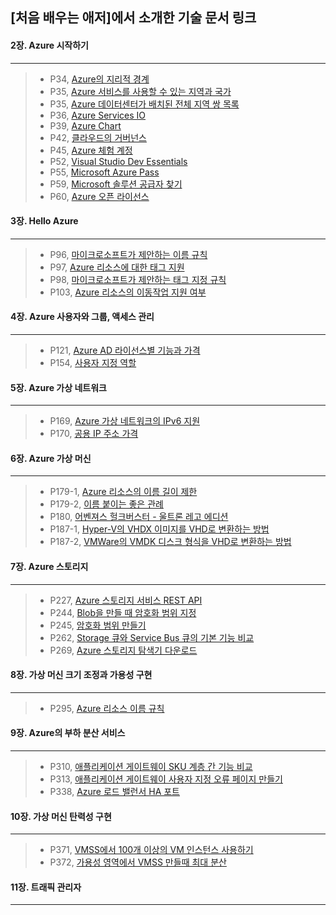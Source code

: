 ## [처음 배우는 애저]에서 소개한 기술 문서 링크
#### 2장. Azure 시작하기
-----------
> + P34, [Azure의 지리적 경계](https://azure.microsoft.com/ko-kr/global-infrastructure/geographies/)
> + P35, [Azure 서비스를 사용할 수 있는 지역과 국가](https://azure.microsoft.com/ko-kr/global-infrastructure/geographies/#geographies)
> + P35, [Azure 데이터센터가 배치된 전체 지역 쌍 목록](https://docs.microsoft.com/ko-kr/azure/best-practices-availability-paired-regions#azure-regional-pairs)
> + P36, [Azure Services IO](https://azureservices.io/)
> + P39, [Azure Chart](https://azurecharts.com/heatmap)
> + P42, [클라우드의 거버넌스](https://docs.microsoft.com/ko-kr/azure/cloud-adoption-framework/govern/governance-disciplines)
> + P45, [Azure 체험 계정](https://azure.microsoft.com/ko-kr/free/)
> + P52, [Visual Studio Dev Essentials](https://visualstudio.microsoft.com/ko/dev-essentials/)
> + P55, [Microsoft Azure Pass](https://www.microsoftazurepass.com/)
> + P59, [Microsoft 솔루션 공급자 찾기](https://www.microsoft.com/ko-kr/solution-providers/home)
> + P60, [Azure 오픈 라이선스](https://azure.microsoft.com/ko-kr/offers/ms-azr-0111p/)

#### 3장. Hello Azure
-----------
> + P96, [마이크로소프트가 제안하는 이름 규칙](https://docs.microsoft.com/ko-kr/azure/cloud-adoption-framework/ready/azure-best-practices/naming-and-tagging)
> + P97, [Azure 리소스에 대한 태그 지원](https://docs.microsoft.com/ko-kr/azure/azure-resource-manager/management/tag-support)
> + P98, [마이크로소프트가 제안하는 태그 지정 규칙](https://docs.microsoft.com/ko-kr/azure/cloud-adoption-framework/ready/azure-best-practices/resource-tagging)
> + P103, [Azure 리소스의 이동작업 지원 여부](https://docs.microsoft.com/ko-kr/azure/cloud-adoption-framework/ready/azure-best-practices/resource-tagging)

#### 4장. Azure 사용자와 그룹, 액세스 관리
-----------
> + P121, [Azure AD 라이선스별 기능과 가격](https://azure.microsoft.com/ko-kr/pricing/details/active-directory/)
> + P154, [사용자 지정 역할](https://docs.microsoft.com/ko-kr/azure/role-based-access-control/custom-roles-portal)

#### 5장. Azure 가상 네트워크
-----------
> + P169, [Azure 가상 네트워크의 IPv6 지원](https://docs.microsoft.com/ko-kr/azure/virtual-network/ipv6-overview)
> + P170, [공용 IP 주소 가격](https://azure.microsoft.com/ko-kr/pricing/details/ip-addresses/)

#### 6장. Azure 가상 머신
-----------
> + P179-1, [Azure 리소스의 이름 길이 제한](https://docs.microsoft.com/ko-kr/azure/azure-resource-manager/management/resource-name-rules)
> + P179-2, [이름 붙이는 좋은 관례](https://docs.microsoft.com/ko-kr/azure/cloud-adoption-framework/ready/azure-best-practices/resource-naming)
> + P180, [어벤져스 헐크버스터 - 울트론 레고 에디션](https://www.lego.com/ko-kr/product/the-hulkbuster-ultron-edition-76105)
> + P187-1, [Hyper-V의 VHDX 이미지를 VHD로 변환하는 방법](https://docs.microsoft.com/ko-kr/azure/virtual-machines/windows/prepare-for-upload-vhd-image)
> + P187-2, [VMWare의 VMDK 디스크 형식을 VHD로 변환하는 방법](https://docs.microsoft.com/ko-kr/archive/blogs/timomta/how-to-convert-a-vmware-vmdk-to-hyper-v-vhd)

#### 7장. Azure 스토리지
----------
> + P227, [Azure 스토리지 서비스 REST API](https://docs.microsoft.com/ko-kr/rest/api/storageservices/)
> + P244, [Blob을 만들 때 암호화 범위 지정](https://docs.microsoft.com/ko-kr/azure/storage/common/storage-service-encryption#encryption-scopes-for-blob-storage-preview)
> + P245, [암호화 범위 만들기](https://docs.microsoft.com/ko-kr/azure/storage/blobs/encryption-scope-manage?tabs=portal)
> + P262, [Storage 큐와 Service Bus 큐의 기본 기능 비교](https://docs.microsoft.com/ko-kr/azure/service-bus-messaging/service-bus-azure-and-service-bus-queues-compared-contrasted#foundational-capabilities)
> + P269, [Azure 스토리지 탐색기 다운로드](https://azure.microsoft.com/ko-kr/features/storage-explorer/)

#### 8장. 가상 머신 크기 조정과 가용성 구현
----------
> + P295, [Azure 리소스 이름 규칙](https://docs.microsoft.com/ko-kr/azure/azure-resource-manager/management/resource-name-rules?WT.mc_id=AZ-MVP-4039686)

#### 9장. Azure의 부하 분산 서비스
----------
> + P310, [애플리케이션 게이트웨이 SKU 계층 간 기능 비교](https://docs.microsoft.com/ko-kr/azure/application-gateway/application-gateway-autoscaling-zone-redundant?WT.mc_id=AZ-MVP-4039686#feature-comparison-between-v1-sku-and-v2-sku?WT.mc_id=AZ-MVP-4039686)
> + P313, [애플리케이션 게이트웨이 사용자 지정 오류 페이지 만들기](https://docs.microsoft.com/ko-kr/azure/application-gateway/custom-error?WT.mc_id=AZ-MVP-4039686)
> + P338, [Azure 로드 밸런서 HA 포트](https://docs.microsoft.com/ko-kr/azure/load-balancer/load-balancer-ha-ports-overview?WT.mc_id=AZ-MVP-4039686)

#### 10장. 가상 머신 탄력성 구현
----------
> + P371, [VMSS에서 100개 이상의 VM 인스턴스 사용하기](https://docs.microsoft.com/ko-kr/azure/virtual-machine-scale-sets/virtual-machine-scale-sets-placement-groups?WT.mc_id=AZ-MVP-4039686)
> + P372, [가용성 영역에서 VMSS 만들때 최대 분산](https://docs.microsoft.com/ko-kr/azure/virtual-machine-scale-sets/virtual-machine-scale-sets-use-availability-zones?WT.mc_id=AZ-MVP-4039686)

#### 11장. 트래픽 관리자
----------

